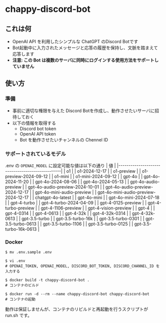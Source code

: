 # chappy-discord-bot

## これは何
- OpenAI API を利用したシンプルな ChatGPT のDiscord Botです
- Bot起動中に入力されたメッセージと応答の履歴を保持し、文脈を踏まえて応答します
- **注意: この Bot は複数のサーバに同時にログインする使用方法をサポートしていません**

## 使い方

### 準備
- 事前に適切な権限を与えた Discord Botを作成し、動作させたいサーバに招待しておく
- 以下の情報を取得する
    - Discord bot token 
    - OpenAI API token
    - Bot を動作させたいチャンネルの Chennel ID

### サポートされているモデル
.env の `OPENAI_MODEL` に設定可能な値は以下の通り
| 値                                  |
|-------------------------------------------------|
| o1                                              |
| o1-2024-12-17                                   |
| o1-preview                                      |
| o1-preview-2024-09-12                           |
| o1-mini                                         |
| o1-mini-2024-09-12                              |
| gpt-4o                                          |
| gpt-4o-2024-11-20                               |
| gpt-4o-2024-08-06                               |
| gpt-4o-2024-05-13                               |
| gpt-4o-audio-preview                            |
| gpt-4o-audio-preview-2024-10-01                 |
| gpt-4o-audio-preview-2024-12-17                 |
| gpt-4o-mini-audio-preview                       |
| gpt-4o-mini-audio-preview-2024-12-17           |
| chatgpt-4o-latest                               |
| gpt-4o-mini                                     |
| gpt-4o-mini-2024-07-18                          |
| gpt-4-turbo                                     |
| gpt-4-turbo-2024-04-09                          |
| gpt-4-0125-preview                              |
| gpt-4-turbo-preview                             |
| gpt-4-1106-preview                              |
| gpt-4-vision-preview                            |
| gpt-4                                           |
| gpt-4-0314                                      |
| gpt-4-0613                                      |
| gpt-4-32k                                       |
| gpt-4-32k-0314                                  |
| gpt-4-32k-0613                                  |
| gpt-3.5-turbo                                   |
| gpt-3.5-turbo-16k                               |
| gpt-3.5-turbo-0301                              |
| gpt-3.5-turbo-0613                              |
| gpt-3.5-turbo-1106                              |
| gpt-3.5-turbo-0125                              |
| gpt-3.5-turbo-16k-0613                          |



### Docker
```
$ mv .env.sample .env

$ vi .env
# OPENAI_TOKEN, OPENAI_MODEL, DISCORD_BOT_TOKEN, DISCORD_CHANNEL_ID を入力する

$ docker build -t chappy-discord-bot .
# コンテナのビルド

$ docker run -d --rm --name chappy-discord-bot chappy-discord-bot
# コンテナの起動
```
動作は保証しませんが、コンテナのリビルドと再起動を行うスクリプトが run.sh です。

